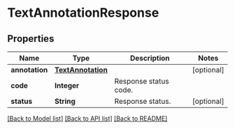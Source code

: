 ﻿
# TextAnnotationResponse


## Properties
Name | Type | Description | Notes
------------ | ------------- | ------------- | -------------
**annotation** | [**TextAnnotation**](TextAnnotation.md) |  | [optional]
**code** | **Integer** | Response status code. | 
**status** | **String** | Response status. | [optional]


[[Back to Model list]](../README.md#documentation-for-models) [[Back to API list]](../README.md#documentation-for-api-endpoints) [[Back to README]](../README.md)


